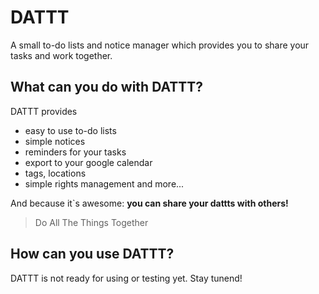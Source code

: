DATTT
======

A small to-do lists and notice manager which provides you to share your tasks and work together.

What can you do with DATTT?
----------------------------

DATTT provides
- easy to use to-do lists
- simple notices
- reminders for your tasks
- export to your google calendar
- tags, locations
- simple rights management and more...

And because it`s awesome:
**you can share your dattts with others!**
> Do All The Things Together

How can you use DATTT?
----------------------

DATTT is not ready for using or testing yet. Stay tunend!
